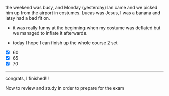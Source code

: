 the weekend was busy, and Monday (yesterday) Ian came and we picked him up from the airport in costumes. Lucas was Jesus, I was a banana and latsy had a bad fit on.
- it was really funny at the beginning when my costume was deflated but we managed to inflate it afterwards.

- today I hope I can finish up the whole course 2 set

- [x] 60
- [x] 65
- [x] 70

___
congrats, I finished!!!

Now to review and study in order to prepare for the exam
